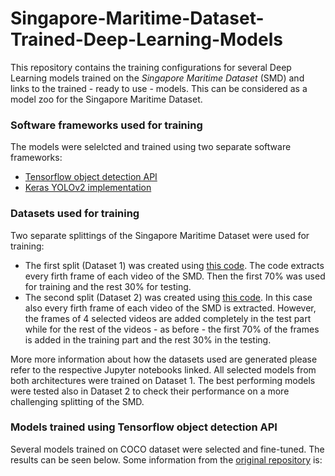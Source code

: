 # Singapore-Maritime-Dataset-Trained-Deep-Learning-Models
This repository contains the training configurations for several Deep Learning models trained on the _Singapore Maritime Dataset_ (SMD) and links to the trained - ready to use - models. This can be considered as a model zoo for the Singapore Maritime Dataset. 

### Software frameworks used for training
The models were selelcted and trained using two separate software frameworks:

- [Tensorflow object detection API](https://github.com/tensorflow/models/tree/master/research/object_detection)
- [Keras YOLOv2 implementation](https://github.com/experiencor/keras-yolo2)

### Datasets used for training

Two separate splittings of the Singapore Maritime Dataset were used for training:

- The first split (Dataset 1) was created using [this code](https://github.com/tilemmpon/Singapore-Maritime-Dataset-Frames-Ground-Truth-Generation-and-Statistics/blob/master/Singapore_dataset_frames_generation_and_histograms.ipynb). The code extracts every firth frame of each video of the SMD. Then the first 70% was used for training and the rest 30% for testing.
- The second split (Dataset 2) was created using [this code](https://github.com/tilemmpon/Singapore-Maritime-Dataset-Frames-Ground-Truth-Generation-and-Statistics/blob/master/Singapore_dataset_frames_generation_2nd_dataset.ipynb). In this case also every firth frame of each video of the SMD is extracted. However, the frames of 4 selected videos are added completely in the test part  while for the rest of the videos - as before - the first 70% of the frames is added in the training part and the rest 30% in the testing.

More more information about how the datasets used are generated please refer to the respective Jupyter notebooks linked. All selected models from both architectures were  trained on Dataset 1. The best performing models were tested also in Dataset 2 to check their performance on a more challenging splitting of the SMD.

### Models trained using Tensorflow object detection API

Several models trained on COCO dataset were selected and fine-tuned. The results can be seen below. Some information from the [original repository](https://github.com/tensorflow/models/blob/master/research/object_detection/g3doc/detection_model_zoo.md) is:
